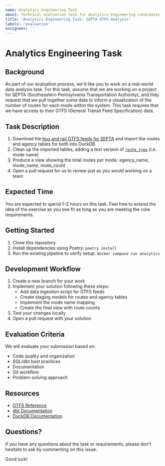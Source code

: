 ```yaml
---
name: Analytics Engineering Task
about: Technical evaluation task for Analytics Engineering candidates
title: 'Analytics Engineering Task: SEPTA GTFS Analysis'
labels: 'evaluation'
assignees: ''
---
```


# Analytics Engineering Task

## Background

As part of our evaluation process, we'd like you to work on a real-world data analysis task. For this task, assume that we are working on a project for SEPTA (Southeastern Pennsylvania Transportation Authority), and they request that we pull together some data to inform a visualization of the number of routes for each mode within the system. This task requires that we have access to their GTFS (General Transit Feed Specification) data.

## Task Description

1. Download the [bus and rail GTFS feeds for SEPTA](https://github.com/septadev/GTFS/releases) and import the routes and agency tables for both into DuckDB
2. Clean up the imported tables, adding a text version of [`route_type`](https://gtfs.org/documentation/schedule/reference/#routestxt) (i.e. mode name)
3. Produce a view showing the total routes per mode: agency_name, mode_name, route_count
4. Open a pull request for us to review just as you would working on a team

## Expected Time

You are expected to spend 1–2 hours on this task. Feel free to extend the idea of the exercise as you see fit as long as you are meeting the core requirements.

## Getting Started

1. Clone this repository
2. Install dependencies using Poetry: `poetry install`
3. Run the existing pipeline to verify setup: `docker compose run analytics`

## Development Workflow

1. Create a new branch for your work
2. Implement your solution following these steps:
   - Add data ingestion script for GTFS feeds
   - Create staging models for routes and agency tables
   - Implement the mode name mapping
   - Create the final view with route counts
3. Test your changes locally
4. Open a pull request with your solution

## Evaluation Criteria

We will evaluate your submission based on:

- Code quality and organization
- SQL/dbt best practices
- Documentation
- Git workflow
- Problem-solving approach

## Resources

- [GTFS Reference](https://gtfs.org/documentation/schedule/reference/)
- [dbt Documentation](https://docs.getdbt.com/)
- [DuckDB Documentation](https://duckdb.org/docs/)

## Questions?

If you have any questions about the task or requirements, please don't hesitate to ask by commenting on this issue.

Good luck!
